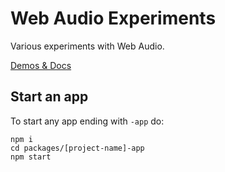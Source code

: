 # Web Audio Experiments

Various experiments with Web Audio.

[Demos & Docs](https://amiselaytes.com/webaudio)

## Start an app

To start any app ending with `-app` do:
```
npm i
cd packages/[project-name]-app
npm start
```
